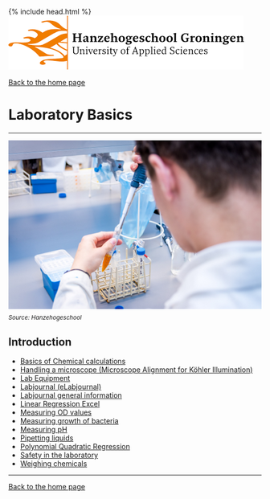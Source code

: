 {% include head.html %}
![Hanze](../hanze/hanze.png)

[Back to the home page](../index.md)

# Laboratory Basics

---

![Pic](./impression/impression.jpg)
*<sub>Source: Hanzehogeschool</sub>*

## Introduction

- [Basics of Chemical calculations](./chemical_calculations/chemical_calculations.md)
- [Handling a microscope (Microscope Alignment for Köhler Illumination)](./microscopy/microscopy.md)
- [Lab Equipment](./lab_equipment/lab_equipment.md)
- [Labjournal (eLabjournal)](https://www.elabjournal.com/doc/QuickStartGuide.html)
- [Labjournal general information](./labjournal/labjournal.pdf)
- [Linear Regression Excel](https://www.youtube.com/watch?v=Cltt47Ah3Q4)
- [Measuring OD values](https://www.youtube.com/watch?v=xHQM4BbR040)
- [Measuring growth of bacteria](https://www.youtube.com/watch?v=_5_tlot3rvs)
- [Measuring pH](https://www.youtube.com/watch?v=gtcCLldrcg4)
- [Pipetting liquids](https://www.youtube.com/watch?v=D_wx6hXhiGs)
- [Polynomial Quadratic Regression](https://www.youtube.com/watch?v=kXezPdlO-G8)
- [Safety in the laboratory](./safety/safety.html)
- [Weighing chemicals](https://www.youtube.com/watch?v=kNUdYdwQ-2Q)


---

[Back to the home page](../index.md)
